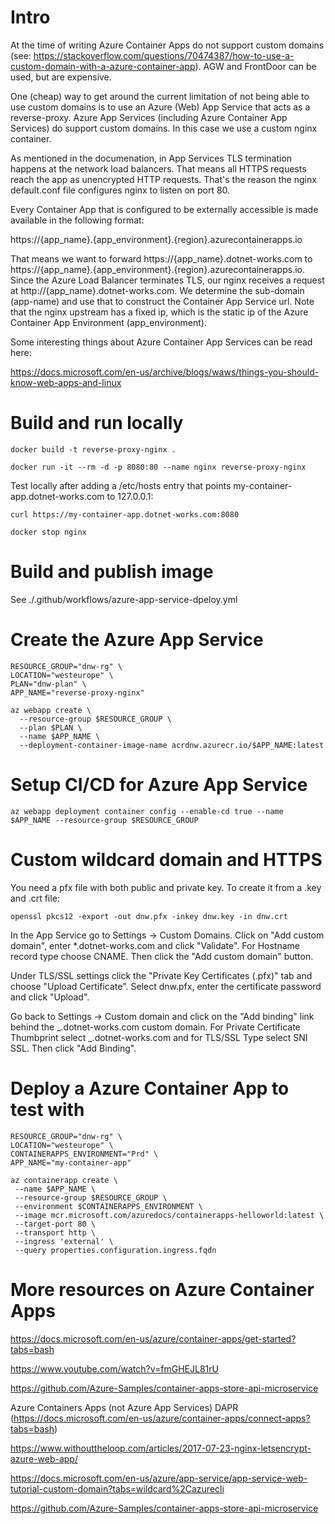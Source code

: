 # Intro

At the time of writing Azure Container Apps do not support custom domains (see: https://stackoverflow.com/questions/70474387/how-to-use-a-custom-domain-with-a-azure-container-app). AGW and FrontDoor can be used, but are expensive.

One (cheap) way to get around the current limitation of not being able to use custom domains is to use an Azure (Web) App Service that acts as a reverse-proxy. Azure App Services (including Azure Container App Services) do support custom domains. In this case we use a custom nginx container.

As mentioned in the documenation, in App Services TLS termination happens at the network load balancers. That means all HTTPS requests reach the app as unencrypted HTTP requests. That's the reason the nginx default.conf file configures nginx to listen on port 80.

Every Container App that is configured to be externally accessible is made available in the following format:

https://{app_name}.{app_environment}.{region}.azurecontainerapps.io

That means we want to forward https://{app_name}.dotnet-works.com to https://{app_name}.{app_environment}.{region}.azurecontainerapps.io. Since the Azure Load Balancer terminates TLS, our nginx receives a request at http://{app_name}.dotnet-works.com. We determine the sub-domain (app-name) and use that to construct the Container App Service url. Note that the nginx upstream has a fixed ip, which is the static ip of the Azure Container App Environment (app_environment).

Some interesting things about Azure Container App Services can be read here:

https://docs.microsoft.com/en-us/archive/blogs/waws/things-you-should-know-web-apps-and-linux

# Build and run locally

```
docker build -t reverse-proxy-nginx .
```

```
docker run -it --rm -d -p 8080:80 --name nginx reverse-proxy-nginx
```

Test locally after adding a /etc/hosts entry that points my-container-app.dotnet-works.com to 127.0.0.1:

```
curl https://my-container-app.dotnet-works.com:8080
```

```
docker stop nginx
```

# Build and publish image

See ./.github/workflows/azure-app-service-dpeloy.yml

# Create the Azure App Service

```
RESOURCE_GROUP="dnw-rg" \
LOCATION="westeurope" \
PLAN="dnw-plan" \
APP_NAME="reverse-proxy-nginx"
```

```
az webapp create \
  --resource-group $RESOURCE_GROUP \
  --plan $PLAN \
  --name $APP_NAME \
  --deployment-container-image-name acrdnw.azurecr.io/$APP_NAME:latest
```

# Setup CI/CD for Azure App Service

```
az webapp deployment container config --enable-cd true --name $APP_NAME --resource-group $RESOURCE_GROUP
```

# Custom wildcard domain and HTTPS

You need a pfx file with both public and private key. To create it from a .key and .crt file:

```
openssl pkcs12 -export -out dnw.pfx -inkey dnw.key -in dnw.crt
```

In the App Service go to Settings -> Custom Domains. Click on "Add custom domain", enter \*.dotnet-works.com and click "Validate". For Hostname record type choose CNAME. Then click the "Add custom domain" button.

Under TLS/SSL settings click the "Private Key Certificates (.pfx)" tab and choose "Upload Certificate". Select dnw.pfx, enter the certificate password and click "Upload".

Go back to Settings -> Custom domain and click on the "Add binding" link behind the _.dotnet-works.com custom domain. For Private Certificate Thumbprint select _.dotnet-works.com and for TLS/SSL Type select SNI SSL. Then click "Add Binding".

# Deploy a Azure Container App to test with

```
RESOURCE_GROUP="dnw-rg" \
LOCATION="westeurope" \
CONTAINERAPPS_ENVIRONMENT="Prd" \
APP_NAME="my-container-app"
```

```
az containerapp create \
 --name $APP_NAME \
 --resource-group $RESOURCE_GROUP \
 --environment $CONTAINERAPPS_ENVIRONMENT \
 --image mcr.microsoft.com/azuredocs/containerapps-helloworld:latest \
 --target-port 80 \
 --transport http \
 --ingress 'external' \
 --query properties.configuration.ingress.fqdn
```

# More resources on Azure Container Apps

https://docs.microsoft.com/en-us/azure/container-apps/get-started?tabs=bash

https://www.youtube.com/watch?v=fmGHEJL81rU

https://github.com/Azure-Samples/container-apps-store-api-microservice

Azure Containers Apps (not Azure App Services)
DAPR (https://docs.microsoft.com/en-us/azure/container-apps/connect-apps?tabs=bash)

https://www.withouttheloop.com/articles/2017-07-23-nginx-letsencrypt-azure-web-app/

https://docs.microsoft.com/en-us/azure/app-service/app-service-web-tutorial-custom-domain?tabs=wildcard%2Cazurecli

https://github.com/Azure-Samples/container-apps-store-api-microservice
